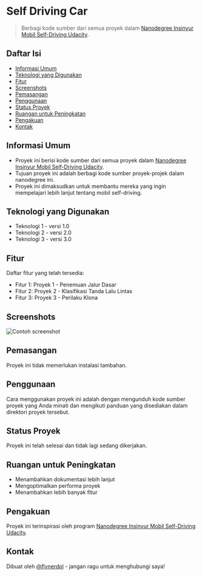# Self Driving Car
> Berbagi kode sumber dari semua proyek dalam [Nanodegree Insinyur Mobil Self-Driving Udacity](https://www.udacity.com/course/self-driving-car-engineer-nanodegree--nd013).


## Daftar Isi
* [Informasi Umum](#informasi-umum)
* [Teknologi yang Digunakan](#teknologi-yang-digunakan)
* [Fitur](#fitur)
* [Screenshots](#screenshots)
* [Pemasangan](#pemasangan)
* [Penggunaan](#penggunaan)
* [Status Proyek](#status-proyek)
* [Ruangan untuk Peningkatan](#ruangan-untuk-peningkatan)
* [Pengakuan](#pengakuan)
* [Kontak](#kontak)



## Informasi Umum
- Proyek ini berisi kode sumber dari semua proyek dalam [Nanodegree Insinyur Mobil Self-Driving Udacity](https://www.udacity.com/course/self-driving-car-engineer-nanodegree--nd013).
- Tujuan proyek ini adalah berbagi kode sumber proyek-projek dalam nanodegree ini.
- Proyek ini dimaksudkan untuk membantu mereka yang ingin mempelajari lebih lanjut tentang mobil self-driving.

## Teknologi yang Digunakan
- Teknologi 1 - versi 1.0
- Teknologi 2 - versi 2.0
- Teknologi 3 - versi 3.0

## Fitur
Daftar fitur yang telah tersedia:
- Fitur 1: Proyek 1 - Penemuan Jalur Dasar
- Fitur 2: Proyek 2 - Klasifikasi Tanda Lalu Lintas
- Fitur 3: Proyek 3 - Perilaku Klona

## Screenshots
![Contoh screenshot](./img/screenshot.png)
<!-- Jika Anda memiliki tangkapan layar yang ingin dibagikan, sertakan di sini. -->

## Pemasangan
Proyek ini tidak memerlukan instalasi tambahan.

## Penggunaan
Cara menggunakan proyek ini adalah dengan mengunduh kode sumber proyek yang Anda minati dan mengikuti panduan yang disediakan dalam direktori proyek tersebut.

## Status Proyek
Proyek ini telah selesai dan tidak lagi sedang dikerjakan.

## Ruangan untuk Peningkatan
- Menambahkan dokumentasi lebih lanjut
- Mengoptimalkan performa proyek
- Menambahkan lebih banyak fitur

## Pengakuan
Proyek ini terinspirasi oleh program [Nanodegree Insinyur Mobil Self-Driving Udacity](https://www.udacity.com/course/self-driving-car-engineer-nanodegree--nd013).

## Kontak
Dibuat oleh [@flynerdpl](https://www.flynerd.pl/) - jangan ragu untuk menghubungi saya!
